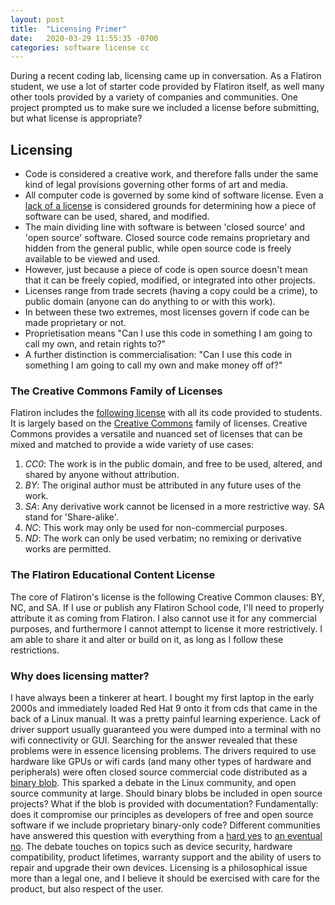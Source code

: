 ```yaml
---
layout: post
title:  "Licensing Primer"
date:   2020-03-29 11:55:35 -0700
categories: software license cc
---
```


During a recent coding lab, licensing came up in conversation. As a Flatiron student, we use a lot of starter code provided by Flatiron itself, as well many other tools provided by a variety of companies and communities. One project prompted us to make sure we included a license before submitting, but what license is appropriate? 


## Licensing
* Code is considered a creative work, and therefore falls under the same kind of legal provisions governing other forms of art and media.
* All computer code is governed by some kind of software license. Even a [lack of a license](https://en.wikipedia.org/wiki/Public_domain) is considered grounds for determining how a piece of software can be used, shared, and modified.
* The main dividing line with software is between 'closed source' and 'open source' software. Closed source code remains proprietary and hidden from the general public, while open source code is freely available to be viewed and used.
* However, just because a piece of code is open source doesn't mean that it can be freely copied, modified, or integrated into other projects.
* Licenses range from trade secrets (having a copy could be a crime), to public domain (anyone can do anything to or with this work). 
* In between these two extremes, most licenses govern if code can be made proprietary or not.
* Proprietisation means "Can I use this code in something I am going to call my own, and retain rights to?"
* A further distinction is commercialisation: "Can I use this code in something I am going to call my own and make money off of?"

### The Creative Commons Family of Licenses

Flatiron includes the [following license](https://learn.co/content-license) with all its code provided to students. It is largely based on the [Creative Commons](https://creativecommons.org/) family of licenses. Creative Commons provides a versatile and nuanced set of licenses that can be mixed and matched to provide a wide variety of use cases:

1. _CC0_: The work is in the public domain, and free to be used, altered, and shared by anyone without attribution.
2. _BY_: The original author must be attributed in any future uses of the work.
3. _SA_: Any derivative work cannot be licensed in a more restrictive way. SA stand for 'Share-alike'.
4. _NC_: This work may only be used for non-commercial purposes.
5. _ND_: The work can only be used verbatim; no remixing or derivative works are permitted.

### The Flatiron Educational Content License

The core of Flatiron's license is the following Creative Common clauses: BY, NC, and SA. If I use or publish any Flatiron School code, I'll need to properly attribute it as coming from Flatiron. I also cannot use it for any commercial purposes, and furthermore I cannot attempt to license it more restrictively. I am able to share it and alter or build on it, as long as I follow these restrictions. 

### Why does licensing matter?

I have always been a tinkerer at heart. I bought my first laptop in the early 2000s and immediately loaded Red Hat 9 onto it from cds that came in the back of a Linux manual. It was a pretty painful learning experience. Lack of driver support usually guaranteed you were dumped into a terminal with no wifi connectivity or GUI. Searching for the answer revealed that these problems were in essence licensing problems. The drivers required to use hardware like GPUs or wifi cards (and many other types of hardware and peripherals) were often closed source commercial code distributed as a [binary blob](https://en.wikipedia.org/wiki/Proprietary_device_driver). This sparked a debate in the Linux community, and open source community at large. Should binary blobs be included in open source projects? What if the blob is provided with documentation? Fundamentally: does it compromise our principles as developers of free and open source software if we include proprietary binary-only code? Different communities have answered this question with everything from a [hard yes](https://en.wikipedia.org/wiki/Linux-libre) to [an eventual no](https://en.wikipedia.org/wiki/Android_(operating_system)#Linux_kernel). The debate touches on topics such as device security, hardware compatibility, product lifetimes, warranty support and the ability of users to repair and upgrade their own devices. Licensing is a philosophical issue more than a legal one, and I believe it should be exercised with care for the product, but also respect of the user.